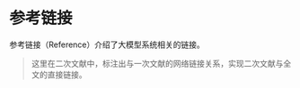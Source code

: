 <!--Copyright © ZOMI 适用于[License](https://github.com/Infrasys-AI/AIInfra)版权许可-->

# 参考链接

参考链接（Reference）介绍了大模型系统相关的链接。

> 这里在二次文献中，标注出与一次文献的网络链接关系，实现二次文献与全文的直接链接。

